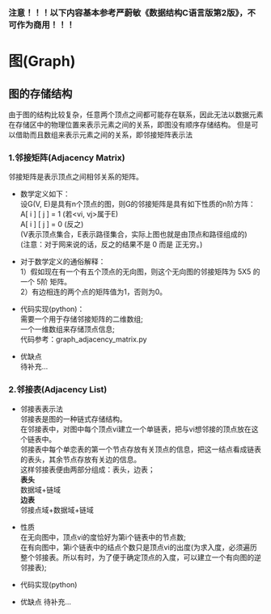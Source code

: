 ### 注意！！！以下内容基本参考严蔚敏《数据结构C语言版第2版》，不可作为商用！！！

# 图(Graph)

## 图的存储结构

由于图的结构比较复杂，任意两个顶点之间都可能存在联系，因此无法以数据元素在存储区中的物理位置来表示元素之间的关系，即图没有顺序存储结构。
但是可以借助而且数组来表示元素之间的关系，即邻接矩阵表示法

### 1.邻接矩阵(Adjacency Matrix)

邻接矩阵是表示顶点之间相邻关系的矩阵。  

- 数学定义如下：  
设G(V, E)是具有n个顶点的图，则G的邻接矩阵是具有如下性质的n阶方阵：   
A[ i ] [ j ] = 1 (若<vi, vj>属于E)  
A[ i ] [ j ] = 0 (反之)  
(V表示顶点集合，E表示路径集合，实际上图也就是由顶点和路径组成的)  
(注意：对于网来说的话，反之的结果不是 0 而是 正无穷。)  

- 对于数学定义的通俗解释：  
1）假如现在有一个有五个顶点的无向图，则这个无向图的邻接矩阵为 5X5 的一个 5阶 矩阵。  
2）有边相连的两个点的矩阵值为1，否则为0。  


- 代码实现(python)：  
需要一个用于存储邻接矩阵的二维数组;  
一个一维数组来存储顶点信息;  
代码参考：graph_adjacency_matrix.py  

- 优缺点  
待补充...

### 2.邻接表(Adjacency List)

- 邻接表表示法  
邻接表是图的一种链式存储结构。  
在邻接表中，对图中每个顶点vi建立一个单链表，把与vi想邻接的顶点放在这个链表中。  
邻接表中每个单恋表的第一个节点存放有关顶点的信息，把这一结点看成链表的表头，其余节点存放有关边的信息。  
这样邻接表便由两部分组成：表头，边表；  
**表头**  
数据域+链域  
**边表**  
邻接点域+数据域+链域  

- 性质  
在无向图中，顶点vi的度恰好为第i个链表中的节点数;  
在有向图中，第i个链表中的结点个数只是顶点vi的出度(为求入度，必须遍历整个邻接表。所以有时，为了便于确定顶点的入度，可以建立一个有向图的逆
邻接表);

- 代码实现(python)

- 优缺点
待补充...
